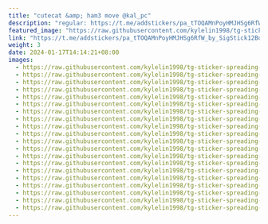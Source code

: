 ```yaml
---
title: "cutecat &amp; ham3 move @kal_pc"
description: "regular: https://t.me/addstickers/pa_tTOQAMnPoyHMJHSg6RfW_by_SigStick12Bot"
featured_image: "https://raw.githubusercontent.com/kylelin1998/tg-sticker-spreading-worldwide-images/main/img/96ab834f-e34f-4d0e-b028-b44cda348c3d.jpg"
link: "https://t.me/addstickers/pa_tTOQAMnPoyHMJHSg6RfW_by_SigStick12Bot"
weight: 3
date: 2024-01-17T14:14:21+08:00
images:
  - https://raw.githubusercontent.com/kylelin1998/tg-sticker-spreading-worldwide-images/main/img/96ab834f-e34f-4d0e-b028-b44cda348c3d.jpg
  - https://raw.githubusercontent.com/kylelin1998/tg-sticker-spreading-worldwide-images/main/img/7afed3fd-0a98-4877-9592-de12b6f59dfb.jpg
  - https://raw.githubusercontent.com/kylelin1998/tg-sticker-spreading-worldwide-images/main/img/4fa33662-6812-4461-9dea-53cd4f63c29d.jpg
  - https://raw.githubusercontent.com/kylelin1998/tg-sticker-spreading-worldwide-images/main/img/d8273a69-3fd4-4fb7-a5ee-7756c7effa80.jpg
  - https://raw.githubusercontent.com/kylelin1998/tg-sticker-spreading-worldwide-images/main/img/cfabf471-bff2-4b7c-bc9f-16da6463eb83.jpg
  - https://raw.githubusercontent.com/kylelin1998/tg-sticker-spreading-worldwide-images/main/img/3a898293-4592-437b-bf27-d0b97a87c369.jpg
  - https://raw.githubusercontent.com/kylelin1998/tg-sticker-spreading-worldwide-images/main/img/9f034e92-15c7-4502-88fc-22caddd84d19.jpg
  - https://raw.githubusercontent.com/kylelin1998/tg-sticker-spreading-worldwide-images/main/img/b016515e-3969-41eb-a516-e3b6348e01c5.jpg
  - https://raw.githubusercontent.com/kylelin1998/tg-sticker-spreading-worldwide-images/main/img/1b2d7728-746b-42a8-8be4-4d3f42b5ffee.jpg
  - https://raw.githubusercontent.com/kylelin1998/tg-sticker-spreading-worldwide-images/main/img/ed6b168a-82eb-46c8-b666-1acf72a361ae.jpg
  - https://raw.githubusercontent.com/kylelin1998/tg-sticker-spreading-worldwide-images/main/img/62df498a-e78c-48de-86ea-82b8cf375e0f.jpg
  - https://raw.githubusercontent.com/kylelin1998/tg-sticker-spreading-worldwide-images/main/img/27736032-fbd1-43fd-ae31-815e5f05637b.jpg
  - https://raw.githubusercontent.com/kylelin1998/tg-sticker-spreading-worldwide-images/main/img/01422f7e-e71c-4ab7-b889-23993a78bc54.jpg
  - https://raw.githubusercontent.com/kylelin1998/tg-sticker-spreading-worldwide-images/main/img/3b3908f2-938f-4b87-a5f8-bd3796105be8.jpg
  - https://raw.githubusercontent.com/kylelin1998/tg-sticker-spreading-worldwide-images/main/img/72ddad31-6372-43ed-b0cf-399b4b72bec5.jpg
  - https://raw.githubusercontent.com/kylelin1998/tg-sticker-spreading-worldwide-images/main/img/0ad7c63d-56bc-4d2a-bbde-1f22771f1a2a.jpg
  - https://raw.githubusercontent.com/kylelin1998/tg-sticker-spreading-worldwide-images/main/img/09d342f4-5fec-43a9-9d46-2b5121efc98a.jpg
  - https://raw.githubusercontent.com/kylelin1998/tg-sticker-spreading-worldwide-images/main/img/ba8fe785-a860-421d-b8d9-5337dedc75d0.jpg
  - https://raw.githubusercontent.com/kylelin1998/tg-sticker-spreading-worldwide-images/main/img/cb9ebcab-da35-4b92-9f64-e4fe9dc6ef91.jpg
  - https://raw.githubusercontent.com/kylelin1998/tg-sticker-spreading-worldwide-images/main/img/31a42814-aa9a-48de-b863-1cc457254646.jpg
---
```

